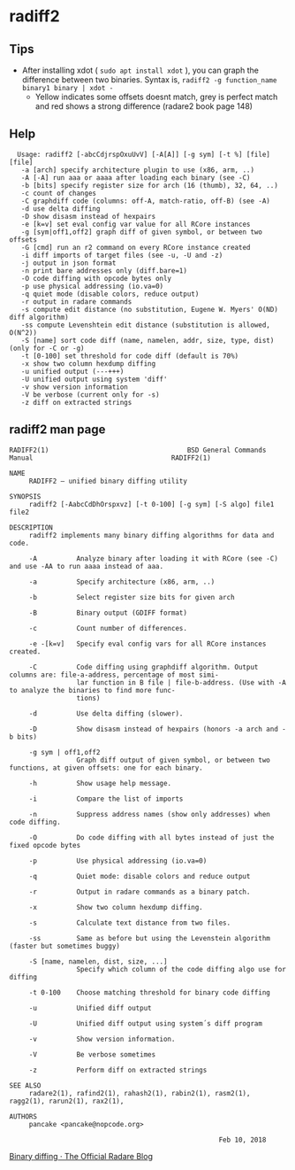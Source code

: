 <!-- TITLE: radiff2 -->

# radiff2

## Tips
  - After installing xdot ( `sudo apt install xdot` ), you can graph the difference between two binaries. Syntax is, `radiff2 -g function_name binary1 binary | xdot -`
    - Yellow indicates some offsets doesnt match, grey is perfect match and red shows a strong difference (radare2 book page 148)
## Help

      Usage: radiff2 [-abcCdjrspOxuUvV] [-A[A]] [-g sym] [-t %] [file] [file]
       -a [arch] specify architecture plugin to use (x86, arm, ..)
       -A [-A] run aaa or aaaa after loading each binary (see -C)
       -b [bits] specify register size for arch (16 (thumb), 32, 64, ..)
       -c count of changes
       -C graphdiff code (columns: off-A, match-ratio, off-B) (see -A)
       -d use delta diffing
       -D show disasm instead of hexpairs
       -e [k=v] set eval config var value for all RCore instances
       -g [sym|off1,off2] graph diff of given symbol, or between two offsets
       -G [cmd] run an r2 command on every RCore instance created
       -i diff imports of target files (see -u, -U and -z)
       -j output in json format
       -n print bare addresses only (diff.bare=1)
       -O code diffing with opcode bytes only
       -p use physical addressing (io.va=0)
       -q quiet mode (disable colors, reduce output)
       -r output in radare commands
       -s compute edit distance (no substitution, Eugene W. Myers' O(ND) diff algorithm)
       -ss compute Levenshtein edit distance (substitution is allowed, O(N^2))
       -S [name] sort code diff (name, namelen, addr, size, type, dist) (only for -C or -g)
       -t [0-100] set threshold for code diff (default is 70%)
       -x show two column hexdump diffing
       -u unified output (---+++)
       -U unified output using system 'diff'
       -v show version information
       -V be verbose (current only for -s)
       -z diff on extracted strings
			 
## radiff2 man page

```
RADIFF2(1)                                   BSD General Commands Manual                                   RADIFF2(1)

NAME
     RADIFF2 — unified binary diffing utility

SYNOPSIS
     radiff2 [-AabcCdDhOrspxvz] [-t 0-100] [-g sym] [-S algo] file1 file2

DESCRIPTION
     radiff2 implements many binary diffing algorithms for data and code.

     -A          Analyze binary after loading it with RCore (see -C) and use -AA to run aaaa instead of aaa.

     -a          Specify architecture (x86, arm, ..)

     -b          Select register size bits for given arch

     -B          Binary output (GDIFF format)

     -c          Count number of differences.

     -e -[k=v]   Specify eval config vars for all RCore instances created.

     -C          Code diffing using graphdiff algorithm. Output columns are: file-a-address, percentage of most simi‐
                 lar function in B file | file-b-address. (Use with -A to analyze the binaries to find more func‐
                 tions)

     -d          Use delta diffing (slower).

     -D          Show disasm instead of hexpairs (honors -a arch and -b bits)

     -g sym | off1,off2
                 Graph diff output of given symbol, or between two functions, at given offsets: one for each binary.

     -h          Show usage help message.

     -i          Compare the list of imports

     -n          Suppress address names (show only addresses) when code diffing.

     -O          Do code diffing with all bytes instead of just the fixed opcode bytes

     -p          Use physical addressing (io.va=0)

     -q          Quiet mode: disable colors and reduce output

     -r          Output in radare commands as a binary patch.

     -x          Show two column hexdump diffing.

     -s          Calculate text distance from two files.

     -ss         Same as before but using the Levenstein algorithm (faster but sometimes buggy)

     -S [name, namelen, dist, size, ...]
                 Specify which column of the code diffing algo use for diffing

     -t 0-100    Choose matching threshold for binary code diffing

     -u          Unified diff output

     -U          Unified diff output using system´s diff program

     -v          Show version information.

     -V          Be verbose sometimes

     -z          Perform diff on extracted strings

SEE ALSO
     radare2(1), rafind2(1), rahash2(1), rabin2(1), rasm2(1), ragg2(1), rarun2(1), rax2(1),

AUTHORS
     pancake <pancake@nopcode.org>

                                                     Feb 10, 2018

```


[Binary diffing · The Official Radare Blog](http://radare.today/posts/binary-diffing/)